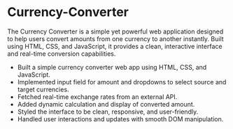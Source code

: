 # Currency-Converter
The Currency Converter is a simple yet powerful web application designed to help users convert amounts from one currency to another instantly. Built using HTML, CSS, and JavaScript, it provides a clean, interactive interface and real-time conversion capabilities.
- Built a simple currency converter web app using HTML, CSS, and JavaScript.
- Implemented input field for amount and dropdowns to select source and target currencies.
- Fetched real-time exchange rates from an external API.
- Added dynamic calculation and display of converted amount.
- Styled the interface to be clean, responsive, and user-friendly.
- Handled user interactions and updates with smooth DOM manipulation.

